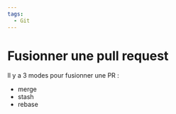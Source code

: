```yaml
---
tags:
  - Git
---
```


# Fusionner une pull request

Il y a 3 modes pour fusionner une PR :

- merge
- stash
- rebase